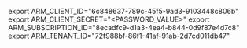 export ARM_CLIENT_ID="6c848637-789c-45f5-9ad3-9103448c806b"
export ARM_CLIENT_SECRET="<PASSWORD_VALUE>"
export ARM_SUBSCRIPTION_ID="8ecadfc9-d1a3-4ea4-b844-0d9f87e4d7c8"
export ARM_TENANT_ID="72f988bf-86f1-41af-91ab-2d7cd011db47"